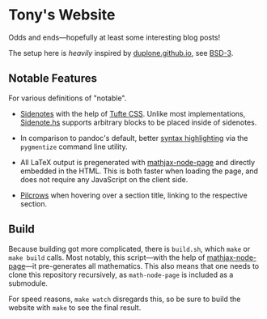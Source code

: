 # Tony's Website

Odds and ends—hopefully at least some interesting blog posts!

The setup here is _heavily_ inspired by [duplone.github.io], see
[BSD-3](/BSD-3.txt).

[duplone.github.io]: https://github.com/duplode/duplode.github.io/

## Notable Features

For various definitions of "notable".

+ [Sidenotes][site:sidenotes] with the help of [Tufte CSS][github:tufte-css].
  Unlike most implementations, [Sidenote.hs][site:sidenotes-hs] supports
  arbitrary blocks to be placed inside of sidenotes.

+ In comparison to pandoc's default, better [syntax highlighting][site:pygmentise]
  via the `pygmentize` command line utility.

+ All LaTeX output is pregenerated with [mathjax-node-page] and directly
  embedded in the HTML.  This is both faster when loading the page, and
  does not require any JavaScript on the client side.

+ [Pilcrows][wiki:pilcrow] when hovering over a section title, linking
  to the respective section.

[github:tufte-css]: https://github.com/edwardtufte/tufte-css
[site:pygmentise]: https://tony-zorman.com/posts/2023-01-21-pygmentising-hakyll.html
[site:sidenotes-hs]: https://github.com/slotThe/slotThe.github.io/blob/main/src/Sidenote.hs
[site:sidenotes]: https://tony-zorman.com/posts/2023-01-27-block-sidenotes.html
[wiki:pilcrow]: https://en.wikipedia.org/wiki/Pilcrow

## Build

Because building got more complicated, there is `build.sh`, which `make`
or `make build` calls.  Most notably, this script—with the help of
[mathjax-node-page]—it pre-generates all mathematics.  This also means
that one needs to clone this repository recursively, as `math-node-page`
is included as a submodule.

For speed reasons, `make watch` disregards this, so be sure to build the
website with `make` to see the final result.

[mathjax-node-page]: https://github.com/pkra/mathjax-node-page/
